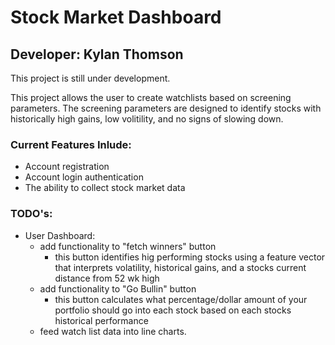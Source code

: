 # Stock Market Dashboard
## Developer: Kylan Thomson
This project is still under development. 

This project allows the user to create watchlists based on screening parameters. The screening parameters are designed to identify stocks with historically high gains, low volitility, and no signs of slowing down. 

### Current Features Inlude:
- Account registration
- Account login authentication
- The ability to collect stock market data

### TODO's:
- User Dashboard:
    - add functionality to "fetch winners" button
        - this button identifies hig performing stocks using a feature vector that interprets volatility, historical gains, and a stocks current distance from 52 wk high 
    - add functionality to "Go Bullin" button
        - this button calculates what percentage/dollar amount of your portfolio should go into each stock based on each stocks historical performance
    - feed watch list data into line charts. 
